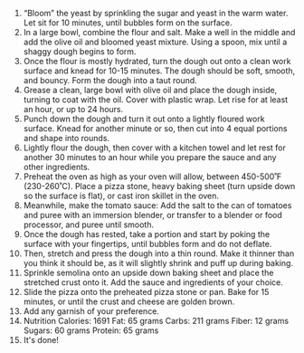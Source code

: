 1) “Bloom” the yeast by sprinkling the sugar and yeast in the warm water. Let sit for 10 minutes, until bubbles form on the surface.
2) In a large bowl, combine the flour and salt. Make a well in the middle and add the olive oil and bloomed yeast mixture. Using a spoon, mix until a shaggy dough begins to form.
3) Once the flour is mostly hydrated, turn the dough out onto a clean work surface and knead for 10-15 minutes. The dough should be soft, smooth, and bouncy. Form the dough into a taut round.
4) Grease a clean, large bowl with olive oil and place the dough inside, turning to coat with the oil. Cover with plastic wrap. Let rise for at least an hour, or up to 24 hours.
5) Punch down the dough and turn it out onto a lightly floured work surface. Knead for another minute or so, then cut into 4 equal portions and shape into rounds.
6) Lightly flour the dough, then cover with a kitchen towel and let rest for another 30 minutes to an hour while you prepare the sauce and any other ingredients.
7) Preheat the oven as high as your oven will allow, between 450-500˚F (230-260˚C). Place a pizza stone, heavy baking sheet (turn upside down so the surface is flat), or cast iron skillet in the oven.
8) Meanwhile, make the tomato sauce: Add the salt to the can of tomatoes and puree with an immersion blender, or transfer to a blender or food processor, and puree until smooth.
9) Once the dough has rested, take a portion and start by poking the surface with your fingertips, until bubbles form and do not deflate.
10) Then, stretch and press the dough into a thin round. Make it thinner than you think it should be, as it will slightly shrink and puff up during baking.
11) Sprinkle semolina onto an upside down baking sheet and place the stretched crust onto it. Add the sauce and ingredients of your choice.
12) Slide the pizza onto the preheated pizza stone or pan. Bake for 15 minutes, or until the crust and cheese are golden brown.
13) Add any garnish of your preference.
14) Nutrition Calories: 1691 Fat: 65 grams Carbs: 211 grams Fiber: 12 grams Sugars: 60 grams Protein: 65 grams
15) It's done!